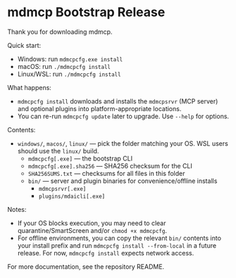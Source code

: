 # mdmcp Bootstrap Release

Thank you for downloading mdmcp.

Quick start:
- Windows: run `mdmcpcfg.exe install`
- macOS: run `./mdmcpcfg install`
- Linux/WSL: run `./mdmcpcfg install`

What happens:
- `mdmcpcfg install` downloads and installs the `mdmcpsrvr` (MCP server) and optional plugins into platform-appropriate locations.
- You can re-run `mdmcpcfg update` later to upgrade. Use `--help` for options.

Contents:
- `windows/`, `macos/`, `linux/` — pick the folder matching your OS. WSL users should use the `linux/` build.
  - `mdmcpcfg[.exe]` — the bootstrap CLI
  - `mdmcpcfg[.exe].sha256` — SHA256 checksum for the CLI
  - `SHA256SUMS.txt` — checksums for all files in this folder
  - `bin/` — server and plugin binaries for convenience/offline installs
    - `mdmcpsrvr[.exe]`
    - `plugins/mdaicli[.exe]`

Notes:
- If your OS blocks execution, you may need to clear quarantine/SmartScreen and/or `chmod +x mdmcpcfg`.
- For offline environments, you can copy the relevant `bin/` contents into your install prefix and run `mdmcpcfg install --from-local` in a future release. For now, `mdmcpcfg install` expects network access.

For more documentation, see the repository README.
